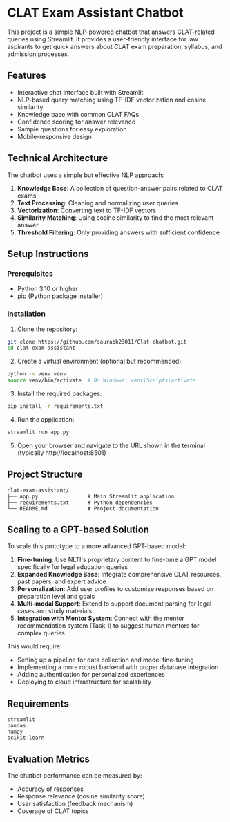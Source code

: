 # CLAT Exam Assistant Chatbot

This project is a simple NLP-powered chatbot that answers CLAT-related queries using Streamlit. It provides a user-friendly interface for law aspirants to get quick answers about CLAT exam preparation, syllabus, and admission processes.

## Features

- Interactive chat interface built with Streamlit
- NLP-based query matching using TF-IDF vectorization and cosine similarity
- Knowledge base with common CLAT FAQs
- Confidence scoring for answer relevance
- Sample questions for easy exploration
- Mobile-responsive design

## Technical Architecture

The chatbot uses a simple but effective NLP approach:

1. **Knowledge Base**: A collection of question-answer pairs related to CLAT exams
2. **Text Processing**: Cleaning and normalizing user queries
3. **Vectorization**: Converting text to TF-IDF vectors
4. **Similarity Matching**: Using cosine similarity to find the most relevant answer
5. **Threshold Filtering**: Only providing answers with sufficient confidence

## Setup Instructions

### Prerequisites
- Python 3.10 or higher
- pip (Python package installer)

### Installation

1. Clone the repository:
```bash
git clone https://github.com/saurabh23011/Clat-chatbot.git
cd clat-exam-assistant
```

2. Create a virtual environment (optional but recommended):
```bash
python -m venv venv
source venv/bin/activate  # On Windows: venv\Scripts\activate
```

3. Install the required packages:
```bash
pip install -r requirements.txt
```

4. Run the application:
```bash
streamlit run app.py
```

5. Open your browser and navigate to the URL shown in the terminal (typically http://localhost:8501)

## Project Structure

```
clat-exam-assistant/
├── app.py                # Main Streamlit application
├── requirements.txt      # Python dependencies
└── README.md             # Project documentation
```

## Scaling to a GPT-based Solution

To scale this prototype to a more advanced GPT-based model:

1. **Fine-tuning**: Use NLTI's proprietary content to fine-tune a GPT model specifically for legal education queries
2. **Expanded Knowledge Base**: Integrate comprehensive CLAT resources, past papers, and expert advice
3. **Personalization**: Add user profiles to customize responses based on preparation level and goals
4. **Multi-modal Support**: Extend to support document parsing for legal cases and study materials
5. **Integration with Mentor System**: Connect with the mentor recommendation system (Task 1) to suggest human mentors for complex queries

This would require:
- Setting up a pipeline for data collection and model fine-tuning
- Implementing a more robust backend with proper database integration
- Adding authentication for personalized experiences
- Deploying to cloud infrastructure for scalability

## Requirements

```
streamlit
pandas
numpy
scikit-learn
```

## Evaluation Metrics

The chatbot performance can be measured by:
- Accuracy of responses
- Response relevance (cosine similarity score)
- User satisfaction (feedback mechanism)
- Coverage of CLAT topics
